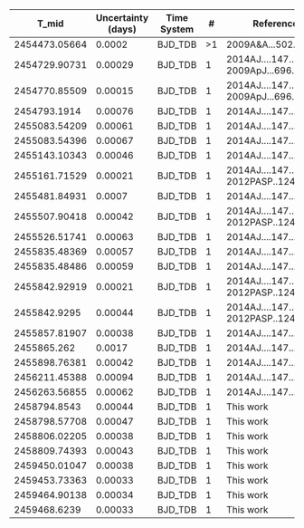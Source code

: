 |T_mid|Uncertainty (days)           |Time System|#                                            |Reference                           |
|-----|-----------------------------|-----------|---------------------------------------------|------------------------------------|
|2454473.05664|0.0002                       |BJD_TDB    |>1                                           |2009A&A...502..395W                 |
|2454729.90731|0.00029                      |BJD_TDB    |1                                            |2014AJ….147…92W; 2009ApJ...696.1950B|
|2454770.85509|0.00015                      |BJD_TDB    |1                                            |2014AJ….147…92W; 2009ApJ...696.1950B|
|2454793.1914|0.00076                      |BJD_TDB    |1                                            |2014AJ....147...92W                 |
|2455083.54209|0.00061                      |BJD_TDB    |1                                            |2014AJ....147...92W                 |
|2455083.54396|0.00067                      |BJD_TDB    |1                                            |2014AJ....147...92W                 |
|2455143.10343|0.00046                      |BJD_TDB    |1                                            |2014AJ....147...92W                 |
|2455161.71529|0.00021                      |BJD_TDB    |1                                            |2014AJ….147…92W; 2012PASP..124..212S|
|2455481.84931|0.0007                       |BJD_TDB    |1                                            |2014AJ....147...92W                 |
|2455507.90418|0.00042                      |BJD_TDB    |1                                            |2014AJ….147…92W; 2012PASP..124..212S|
|2455526.51741|0.00063                      |BJD_TDB    |1                                            |2014AJ....147...92W                 |
|2455835.48369|0.00057                      |BJD_TDB    |1                                            |2014AJ....147...92W                 |
|2455835.48486|0.00059                      |BJD_TDB    |1                                            |2014AJ....147...92W                 |
|2455842.92919|0.00021                      |BJD_TDB    |1                                            |2014AJ….147…92W; 2012PASP..124..212S|
|2455842.9295|0.00044                      |BJD_TDB    |1                                            |2014AJ….147…92W; 2012PASP..124..212S|
|2455857.81907|0.00038                      |BJD_TDB    |1                                            |2014AJ....147...92W                 |
|2455865.262|0.0017                       |BJD_TDB    |1                                            |2014AJ....147...92W                 |
|2455898.76381|0.00042                      |BJD_TDB    |1                                            |2014AJ....147...92W                 |
|2456211.45388|0.00094                      |BJD_TDB    |1                                            |2014AJ....147...92W                 |
|2456263.56855|0.00062                      |BJD_TDB    |1                                            |2014AJ....147...92W                 |
|2458794.8543|0.00044                      |BJD_TDB    |1                                            |This work                           |
|2458798.57708|0.00047                      |BJD_TDB    |1                                            |This work                           |
|2458806.02205|0.00038                      |BJD_TDB    |1                                            |This work                           |
|2458809.74393|0.00043                      |BJD_TDB    |1                                            |This work                           |
|2459450.01047|0.00038                      |BJD_TDB    |1                                            |This work                           |
|2459453.73363|0.00033                      |BJD_TDB    |1                                            |This work                           |
|2459464.90138|0.00034                      |BJD_TDB    |1                                            |This work                           |
|2459468.6239|0.00033                      |BJD_TDB    |1                                            |This work                           |
